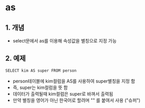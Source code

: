 # as
## 1. 개념
* select문에서 as를 이용해 속성값을 별칭으로 지정 가능

## 2. 예제
```xml
SELECT kim AS super FROM person
```
* person테이블에 kim컬럼을 AS를 사용하여 super별칭을 지정 함
* 즉, super는 kim컬럼을 뜻 함
* 데이터가 출력될때 kim컬럼은 super로 바껴서 출력됨
* 만약 별칭을 영어가 아닌 한국어로 할려며 "" 를 붙여서 사용 ("슈퍼") 
